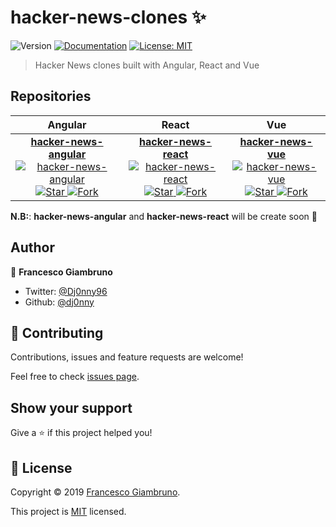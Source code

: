 <!-- 
      NOTE: This file is autogenerated!!!
            Please do not directly edit this file.
            Instead, please edit: README.template.md
-->
# hacker-news-clones ✨
![Version](https://img.shields.io/badge/version-1.0.0-blue.svg?cacheSeconds=2592000)
[![Documentation](https://img.shields.io/badge/documentation-yes-brightgreen.svg)](https://github.com/dj0nny/hacker-news-clones#readme)
[![License: MIT](https://img.shields.io/badge/License-MIT-yellow.svg)](https://github.com/dj0nny/hacker-news-clones#readme)

> Hacker News clones built with Angular, React and Vue

## Repositories

<!--
  Ranking:
     1: hacker-news-angular
     2: hacker-news-react
     3: hacker-news-vue
-->
| Angular | React | Vue |
| :---:         |     :---:      |          :---: |
| [**hacker-news-angular**<br/> ![hacker-news-angular](https://raw.githubusercontent.com/dj0nny/hacker-news-clones/develop/public/angular.png?token=AEFKFPHIP2IDH4IGAX5CB7S5OQBR6)<br/>![Star](https://img.shields.io/github/stars/dj0nny/hacker-news-angular.svg?style=social&label=Star) ![Fork](https://img.shields.io/github/forks/dj0nny/hacker-news-angular.svg?style=social&label=Fork)](https://github.com/dj0nny/hacker-news-angular)| [**hacker-news-react**<br/> ![hacker-news-react](https://raw.githubusercontent.com/dj0nny/hacker-news-clones/develop/public/react.png?token=AEFKFPFCJLX4PXWZOJY3RRS5OQB4W)<br/>![Star](https://img.shields.io/github/stars/dj0nny/hacker-news-react.svg?style=social&label=Star) ![Fork](https://img.shields.io/github/forks/dj0nny/hacker-news-react.svg?style=social&label=Fork)](https://github.com/dj0nny/hacker-news-react)| [**hacker-news-vue**<br/> ![hacker-news-vue](https://raw.githubusercontent.com/dj0nny/hacker-news-clones/develop/public/vue.png?token=AEFKFPBMO2LLD37J4OUXIAK5OQB6A)<br/>![Star](https://img.shields.io/github/stars/dj0nny/hacker-news-vue.svg?style=social&label=Star) ![Fork](https://img.shields.io/github/forks/dj0nny/hacker-news-vue.svg?style=social&label=Fork)](https://github.com/dj0nny/hacker-news-vue)


**N.B:**: **hacker-news-angular** and **hacker-news-react** will be create soon 👷

## Author

👤 **Francesco Giambruno**

* Twitter: [@Dj0nny96](https://twitter.com/Dj0nny96)
* Github: [@dj0nny](https://github.com/dj0nny)

## 🤝 Contributing

Contributions, issues and feature requests are welcome!

Feel free to check [issues page](https://github.com/dj0nny/hacker-news-clones/issues).

## Show your support

Give a ⭐️ if this project helped you!


## 📝 License

Copyright © 2019 [Francesco Giambruno](https://github.com/dj0nny).

This project is [MIT](https://github.com/dj0nny/hacker-news-clones#readme) licensed.